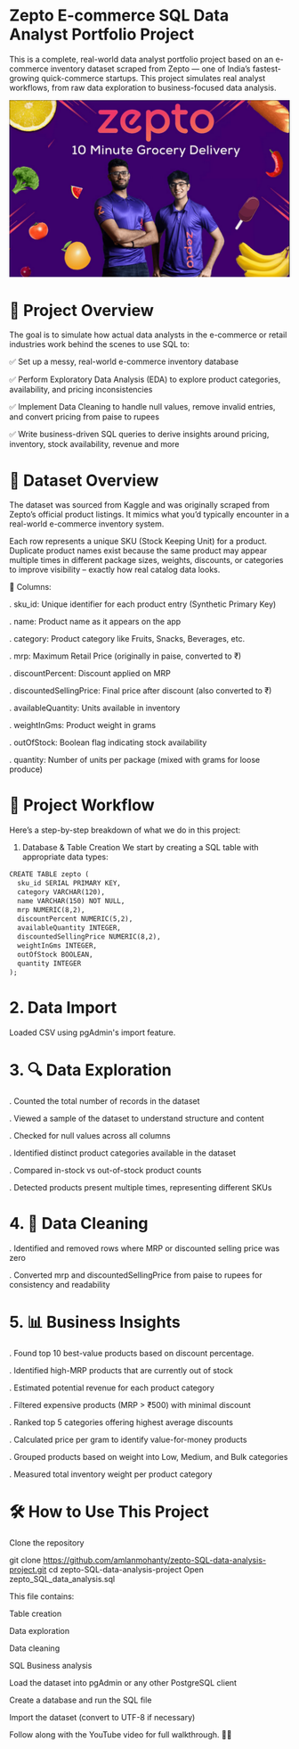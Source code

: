 # Zepto E-commerce SQL Data Analyst Portfolio Project
This is a complete, real-world data analyst portfolio project based on an e-commerce inventory dataset scraped from Zepto — one of India’s fastest-growing quick-commerce startups. This project simulates real analyst workflows, from raw data exploration to business-focused data analysis.

![Zepto logo](https://github.com/ritik168/Zepto-Data-Analysis-Project/blob/main/Zepto%20data%20analysis.png)

# 📌 Project Overview
The goal is to simulate how actual data analysts in the e-commerce or retail industries work behind the scenes to use SQL to:

✅ Set up a messy, real-world e-commerce inventory database

✅ Perform Exploratory Data Analysis (EDA) to explore product categories, availability, and pricing inconsistencies

✅ Implement Data Cleaning to handle null values, remove invalid entries, and convert pricing from paise to rupees

✅ Write business-driven SQL queries to derive insights around pricing, inventory, stock availability, revenue and more

# 📁 Dataset Overview
The dataset was sourced from Kaggle and was originally scraped from Zepto’s official product listings. It mimics what you’d typically encounter in a real-world e-commerce inventory system.

Each row represents a unique SKU (Stock Keeping Unit) for a product. Duplicate product names exist because the same product may appear multiple times in different package sizes, weights, discounts, or categories to improve visibility – exactly how real catalog data looks.

🧾 Columns:

. sku_id: Unique identifier for each product entry (Synthetic Primary Key)

. name: Product name as it appears on the app

. category: Product category like Fruits, Snacks, Beverages, etc.

. mrp: Maximum Retail Price (originally in paise, converted to ₹)

. discountPercent: Discount applied on MRP

. discountedSellingPrice: Final price after discount (also converted to ₹)

. availableQuantity: Units available in inventory

. weightInGms: Product weight in grams

. outOfStock: Boolean flag indicating stock availability

. quantity: Number of units per package (mixed with grams for loose produce)

# 🔧 Project Workflow
Here’s a step-by-step breakdown of what we do in this project:

1. Database & Table Creation
We start by creating a SQL table with appropriate data types:

```
CREATE TABLE zepto (
  sku_id SERIAL PRIMARY KEY,
  category VARCHAR(120),
  name VARCHAR(150) NOT NULL,
  mrp NUMERIC(8,2),
  discountPercent NUMERIC(5,2),
  availableQuantity INTEGER,
  discountedSellingPrice NUMERIC(8,2),
  weightInGms INTEGER,
  outOfStock BOOLEAN,
  quantity INTEGER
);
```

# 2. Data Import
Loaded CSV using pgAdmin's import feature.

# 3. 🔍 Data Exploration
. Counted the total number of records in the dataset

. Viewed a sample of the dataset to understand structure and content

. Checked for null values across all columns

. Identified distinct product categories available in the dataset

. Compared in-stock vs out-of-stock product counts

. Detected products present multiple times, representing different SKUs

# 4. 🧹 Data Cleaning
. Identified and removed rows where MRP or discounted selling price was zero

. Converted mrp and discountedSellingPrice from paise to rupees for consistency and readability

# 5. 📊 Business Insights
. Found top 10 best-value products based on discount percentage.

. Identified high-MRP products that are currently out of stock

. Estimated potential revenue for each product category

. Filtered expensive products (MRP > ₹500) with minimal discount

. Ranked top 5 categories offering highest average discounts

. Calculated price per gram to identify value-for-money products

. Grouped products based on weight into Low, Medium, and Bulk categories

. Measured total inventory weight per product category

# 🛠️ How to Use This Project
Clone the repository

git clone https://github.com/amlanmohanty/zepto-SQL-data-analysis-project.git
cd zepto-SQL-data-analysis-project
Open zepto_SQL_data_analysis.sql

This file contains:

Table creation

Data exploration

Data cleaning

SQL Business analysis

Load the dataset into pgAdmin or any other PostgreSQL client

Create a database and run the SQL file

Import the dataset (convert to UTF-8 if necessary)

Follow along with the YouTube video for full walkthrough. 👨‍💼
